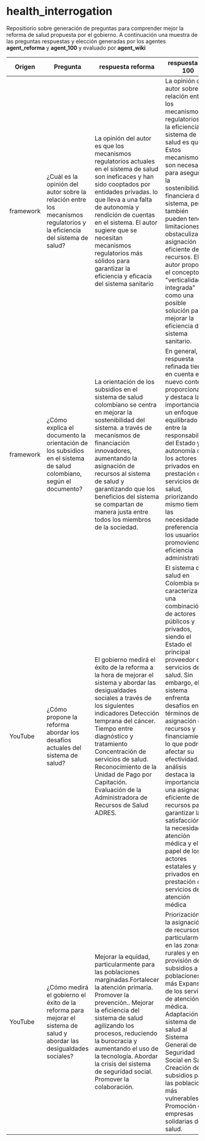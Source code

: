 # health_interrogation
Repositiorio sobre generación de preguntas para comprender mejor la reforma de salud propuesta por el gobierno. A continuación una muestra de las preguntas respuestas y elección generadas por los agentes **agent_reforma** y **agent_100** y evaluado por  **agent_wiki**

|     Origen   |         Pregunta       |     respuesta reforma  |  respuesta ley 100     |    Elección   |
|--------------|------------------------|------------------------|------------------------|---------------|
| framework    | ¿Cuál es la opinión del autor sobre la relación entre los mecanismos regulatorios y la eficiencia del sistema de salud?      | La opinión del autor es que los mecanismos regulatorios actuales en el sistema de salud son ineficaces y han sido cooptados por entidades privadas. lo que lleva a una falta de autonomía y rendición de cuentas en el sistema. El autor sugiere que se necesitan mecanismos regulatorios más sólidos para garantizar la eficiencia y eficacia del sistema sanitario| La opinión del autor sobre la relación entre los mecanismos regulatorios y la eficiencia del sistema de salud es que Estos mecanismos son necesarios para asegurar la sostenibilidad financiera del sistema, pero también pueden tener limitaciones y obstaculizar la asignación eficiente de recursos. El autor propone el concepto de "verticalidad integrada" como una posible solución para mejorar la eficiencia del sistema sanitario. |        Ley 100      |
| framework    | ¿Cómo explica el documento la orientación de los subsidios en el sistema de salud colombiano, según el documento?  | La orientación de los subsidios en el sistema de salud colombiano se centra en mejorar la sostenibilidad del sistema. a través de mecanismos de financiación innovadores, aumentando la asignación de recursos al sistema de salud y garantizando que los beneficios del sistema se compartan de manera justa entre todos los miembros de la sociedad.|En general, la respuesta refinada tiene en cuenta el nuevo contexto proporcionado y destaca la importancia de un enfoque equilibrado entre la responsabilidad del Estado y la autonomía de los actores privados en la prestación de servicios de salud, priorizando al mismo tiempo las necesidades y preferencias de los usuarios y promoviendo la eficiencia administrativa  |  Reforma   |
| YouTube      | ¿Cómo propone la reforma abordar los desafíos actuales del sistema de salud?      | El gobierno medirá el éxito de la reforma a la hora de mejorar el sistema y abordar las desigualdades sociales a través de los siguientes indicadores Detección temprana del cáncer. Tiempo entre diagnóstico y tratamiento Concentración de servicios de salud. Reconocimiento de la Unidad de Pago por Capitación. Evaluación de la Administradora de Recursos de Salud ADRES.|El sistema de salud en Colombia se caracteriza por una combinación de actores públicos y privados, siendo el Estado el principal proveedor de servicios de salud. Sin embargo, el sistema enfrenta desafíos en términos de asignación de recursos y financiamiento, lo que podría afectar su efectividad. El análisis destaca la importancia de una asignación eficiente de recursos para garantizar la satisfacción de la necesidad de atención médica y el papel de los actores estatales y privados en la prestación de servicios de atención médica|reforma|
| YouTube      | ¿Cómo medirá el gobierno el éxito de la reforma para mejorar el sistema de salud y abordar las desigualdades sociales?      |Mejorar la equidad, particularmente para las poblaciones marginadas.Fortalecer la atención primaria. Promover la prevención.. Mejorar la eficiencia del sistema de salud agilizando los procesos, reduciendo la burocracia y aumentando el uso de la tecnología. Abordar la crisis del sistema de seguridad social. Promover la colaboración.|Priorización de la asignación de recursos, particularmente en las zonas rurales y en la provisión de subsidios a las poblaciones más Expansión de los servicios de atención médica. Adaptación del sistema de salud al Sistema General de Seguridad Social en Salud. Creación de subsidios para las poblaciones más vulnerables. Promoción de empresas solidarias de salud.|ley 100|

